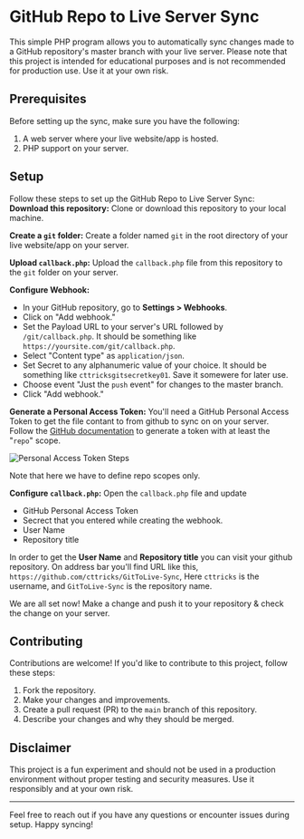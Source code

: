 # GitHub Repo to Live Server Sync
This simple PHP program allows you to automatically sync changes made to a GitHub repository's master branch with your live server. Please note that this project is intended for educational purposes and is not recommended for production use. Use it at your own risk.

## Prerequisites
Before setting up the sync, make sure you have the following:
1. A web server where your live website/app is hosted.
2. PHP support on your server.

## Setup
Follow these steps to set up the GitHub Repo to Live Server Sync:
**Download this repository:** Clone or download this repository to your local machine.

**Create a `git` folder:** Create a folder named `git` in the root directory of your live website/app on your server.

**Upload `callback.php`:** Upload the `callback.php` file from this repository to the `git` folder on your server.

**Configure Webhook:**
- In your GitHub repository, go to **Settings > Webhooks**.
- Click on "Add webhook."
- Set the Payload URL to your server's URL followed by `/git/callback.php`. It should be something like `https://yoursite.com/git/callback.php`.
- Select "Content type" as `application/json`.
- Set Secret to any alphanumeric value of your choice. It should be something like `cttricksgitsecretkey01`. Save it somewere for later use.
- Choose event "Just the `push` event" for changes to the master branch.
- Click "Add webhook."

**Generate a Personal Access Token:** You'll need a GitHub Personal Access Token to get the file contant to from github to sync on on your server. Follow the [GitHub documentation](https://docs.github.com/en/authentication/keeping-your-account-and-data-secure/managing-your-personal-access-tokens#creating-a-fine-grained-personal-access-token) to generate a token with at least the "`repo`" scope.

![Personal Access Token Steps](https://cttricks.com/pub/GitToLive-Sync1.jpg)

Note that here we have to define repo scopes only.

**Configure `callback.php`:** Open the `callback.php` file and update 
- GitHub Personal Access Token 
- Secrect that you entered while creating the webhook.
- User Name
- Repository title

In order to get the **User Name** and **Repository title** you can visit your github repository. On address bar you'll find URL like this, `https://github.com/cttricks/GitToLive-Sync`, Here `cttricks` is the username, and `GitToLive-Sync` is the repository name.

We are all set now! Make a change and push it to your repository & check the change on your server.

## Contributing

Contributions are welcome! If you'd like to contribute to this project, follow these steps:

1. Fork the repository.
2. Make your changes and improvements.
3. Create a pull request (PR) to the `main` branch of this repository.
4. Describe your changes and why they should be merged.

## Disclaimer

This project is a fun experiment and should not be used in a production environment without proper testing and security measures. Use it responsibly and at your own risk.

---

Feel free to reach out if you have any questions or encounter issues during setup. Happy syncing!